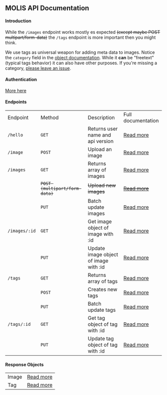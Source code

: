 ## MOLIS API Documentation

#### Introduction

While the `/images` endpoint works mostly es expected <del>(except maybe POST multipart/form-data)</del> the `/tags` endpoint is more important then you might think. 

We use tags as universal weapon for adding meta data to images. Notice the `category` field in the [object documentation](tags-object.md). While it **can** be "freetext" (typical tags behavior) it can also have other purposes. If you're missing a category, [please leave an issue](https://github.com/MOLIS/api-documentation/issues).

#### Authentication

[More here](authentication.md)

#### Endpoints

<table>
  <tr>
    <td>Endpoint</td>
    <td>Method</td>
    <td>Description</td>
    <td>Full documentation</td>
  </tr>
  <tr>
    <td><code>/hello</code></td>
    <td><code>GET</code></td>
    <td>Returns user name and api version</td>
    <td><a href="get-hello.md">Read more</a></td>
  </tr>
  <tr>
    <td><code>/image</code></td>
    <td><code>POST</code></td>
    <td>Upload an image</td>
    <td><a href="post-image.md">Read more</a></td>
  </tr>
  <tr>
    <td><code>/images</code></td>
    <td><code>GET</code></td>
    <td>Returns array of images</td>
    <td><a href="get-images.md">Read more</a></td>
  </tr>
  <tr>
    <td></td>
    <td><code><del>POST (multipart/form-data)</del></code></td>
    <td><del>Upload new images</del></td>
    <td><del><a href="post-images.md">Read more</a></del></td>
  </tr>
  <tr>
    <td></td>
    <td><code>PUT</code></td>
    <td>Batch update images</td>
    <td><a href="put-images.md">Read more</a></td>
  </tr>
  <tr>
    <td><code>/images/:id</code></td>
    <td><code>GET</code></td>
    <td>Get image object of image with :id</td>
    <td><a href="get-images-id.md">Read more</a></td>
  </tr>
  <tr>
    <td></td>
    <td><code>PUT</code></td>
    <td>Update image object of image with :id</td>
    <td><a href="put-images-id.md">Read more</a></td>
  </tr>
  <tr>
    <td><code>/tags</code></td>
    <td><code>GET</code></td>
    <td>Returns array of tags</td>
    <td><a href="get-tags.md">Read more</a></td>
  </tr>
  <tr>
    <td></td>
    <td><code>POST</code></td>
    <td>Creates new tags</td>
    <td><a href="post-tags.md">Read more</a></td>
  </tr>
  <tr>
    <td></td>
    <td><code>PUT</code></td>
    <td>Batch update tags</td>
    <td><a href="put-tags.md">Read more</a></td>
  </tr>
  <tr>
    <td><code>/tags/:id</code></td>
    <td><code>GET</code></td>
    <td>Get tag object of tag with :id</td>
    <td><a href="get-tags-id.md">Read more</a></td>
  </tr>
  <tr>
    <td></td>
    <td><code>PUT</code></td>
    <td>Update tag object of tag with :id</td>
    <td><a href="put-tags-id.md">Read more</a></td>
  </tr>
</table>

#### Response Objects

<table>
  <tr>
    <td>Image</td>
    <td><a href="image-object.md">Read more</a></td>
  </tr>
  <tr>
    <td>Tag</td>
    <td><a href="tag-object.md">Read more</a></td>
  </tr>
</table>